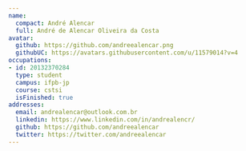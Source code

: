 ```yaml
---
name:
  compact: André Alencar
  full: André de Alencar Oliveira da Costa
avatar:
  github: https://github.com/andreealencar.png
  githubUC: https://avatars.githubusercontent.com/u/11579014?v=4
occupations:
- id: 20132370284
  type: student
  campus: ifpb-jp
  course: cstsi
  isFinished: true
addresses:
  email: andrealencar@outlook.com.br
  linkedin: https://www.linkedin.com/in/andrealencr/
  github: https://github.com/andreealencar
  twitter: https://twitter.com/andreealencar
---
```

